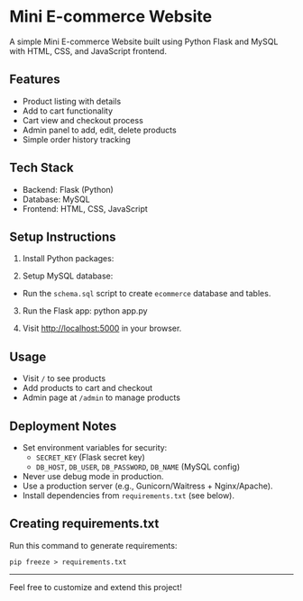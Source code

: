 # Mini E-commerce Website

A simple Mini E-commerce Website built using Python Flask and MySQL with HTML, CSS, and JavaScript frontend.

## Features
- Product listing with details
- Add to cart functionality
- Cart view and checkout process
- Admin panel to add, edit, delete products
- Simple order history tracking

## Tech Stack
- Backend: Flask (Python)
- Database: MySQL
- Frontend: HTML, CSS, JavaScript

## Setup Instructions

1. Install Python packages:

2. Setup MySQL database:
- Run the `schema.sql` script to create `ecommerce` database and tables.

3. Run the Flask app:
python app.py

4. Visit [http://localhost:5000](http://localhost:5000) in your browser.

## Usage

- Visit `/` to see products
- Add products to cart and checkout
- Admin page at `/admin` to manage products

## Deployment Notes
- Set environment variables for security:
  - `SECRET_KEY` (Flask secret key)
  - `DB_HOST`, `DB_USER`, `DB_PASSWORD`, `DB_NAME` (MySQL config)
- Never use debug mode in production.
- Use a production server (e.g., Gunicorn/Waitress + Nginx/Apache).
- Install dependencies from `requirements.txt` (see below).

## Creating requirements.txt
Run this command to generate requirements:
```
pip freeze > requirements.txt
```

---

Feel free to customize and extend this project!


